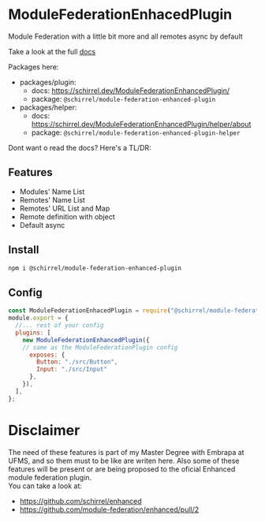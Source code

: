 # ModuleFederationEnhacedPlugin
Module Federation with a little bit more and all remotes async by default

Take a look at the full [docs](https://schirrel.dev/ModuleFederationEnhancedPlugin/)


Packages here:
- packages/plugin: 
   - docs: https://schirrel.dev/ModuleFederationEnhancedPlugin/
   - package: `@schirrel/module-federation-enhanced-plugin`
- packages/helper:
   - docs: https://schirrel.dev/ModuleFederationEnhancedPlugin/helper/about
   - package: `@schirrel/module-federation-enhanced-plugin-helper`



Dont want o read the docs? Here's a TL/DR:

## Features
- Modules' Name List
- Remotes' Name List
- Remotes' URL List and Map
- Remote definition with object
- Default async 


## Install
```sh
npm i @schirrel/module-federation-enhanced-plugin
```

## Config
```js
const ModuleFederationEnhacedPlugin = require("@schirrel/module-federation-enhanced-plugin");
module.export = {
  //... rest of your config
  plugins: [
    new ModuleFederationEnhancedPlugin({
    // same as the ModuleFederationPlugin config
      exposes: {
        Button: "./src/Button",
        Input: "./src/Input"
      },
    }),
  ],
};
```

# Disclaimer
The need of these features is part of my Master Degree with Embrapa at UFMS, and so them must to be like are writen here.
Also some of these features will be present or are being proposed to the oficial Enhanced module federation plugin.  
You can take a look at:
- https://github.com/schirrel/enhanced
- https://github.com/module-federation/enhanced/pull/2
